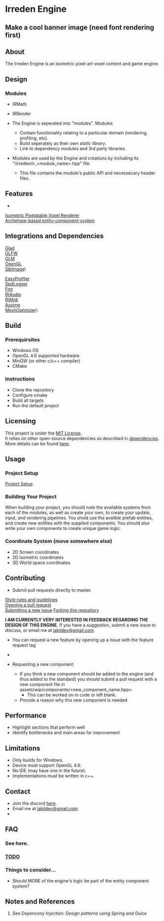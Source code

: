 # Irreden Engine

## Make a cool banner image (need font rendering first)

## About
The Irreden Engine is an isometric pixel-art voxel content and game engine.


## Design

### Modules
-   IRMath
-   IRRender

-   The Engine is seperated into "modules". Modules
    -   Contain functionality relating to a particular domain (rendering, profiling, etc).
    -   Build seperately as their own *static library*.
    -   Link to dependency modules and 3rd party libraries.
- Modules are used by the Engine and creations by including its "/irreden/ir_\<module_name\>.hpp" file.
    -   This file contains the module's public API and necessecary header files.

## Features
-
[Isometric Pixelatable Voxel Renderer](/docs/features/renderer.md)\
[Archetype-based entity-component-system](/docs/features/ecs.md)

## Integrations and Dependencies

[Glad](/docs/dependencies/glad.md)\
[GLFW](/docs/dependencies/glfw.md)\
[GLM](/docs/dependencies/glm.md)\
[OpenGL](/docs/dependencies/opengl.md)\
[StbImage](/docs/dependencies/)\
<!-- -   GoogleTest -->
[EasyProfiler](https://github.com/yse/easy_profiler)\
[SpdLogger]()\
[Fmt](/docs/dependencies/)\
[RtAudio](/docs/dependencies/)\
[RtMidi](/docs/dependencies/)\
[Assimp](https://github.com/assimp/assimp)\
[MeshOptimizer]()\

## Build

### Prerequirsites
-   Windows OS
-   OpenGL 4.6 supported hardware.
-   MinGW (or other c/c++ compiler)
-   CMake

### Instructions
-   Clone the repository
-   Configure cmake
-   Build all targets
-   Run the default project

## Licensing
This project is under the [MIT License](/docs/usage/licensing.md).\
It relies on other open-source dependencies as described in [dependencies](#dependencies).\
More details can be found [here](/docs/usage/licensing.md).


## Usage

<!-- ### Navigating the Engine
The engine is broken up into modules. Each module contains the following directories (when applicable):

-   **components:** Game components associated with this module
-   **entities:** Game entities, also known as prefabs, associated with this module
-   **include:** All include files for the module, including associated third-party files
-   **lib:** Precompiled binaries for third party libraries.
-   **patches:** Patch files for third-party packages pulled in during build.
-   **scripts:** Lua/python scripts associated with the module.
-   **shaders:** GLSL shader files used for rendering pipeline and GPU compute.
-   **src:** Main source files composing the module,
-   **systems:** Game systems associated with the module. -->

### Project Setup
[Project Setup](/docs/usage/project_setup.md)

### Building Your Project
When building your project, you should note the available systems from each of the modules, as well as create your own, to create your update, input, and rendering pipelines. You shold use the availble prefab entities, and create new entities with the supplied components. You should also write your own components to create unique game logic.

### Coordinate System (move somewhere else)
-   2D Screen coordinates
-   2D Isometric coordinates
-   3D World space coordinates

## Contributing
-   Submit pull requests directly to master.

[Style rules and guidelines](/docs/rules/style.md)\
[Opening a pull request](/docs/contributing/pull_requests.md)\
[Submitting a new issue](/docs/contributing/issues.md)
[Forking this repository]()

**I AM CURRENTLY VERY INTERESTED IN FEEDBACK REGARDING THE DESIGN OF THIS ENGINE.** If you have a suggestion, submit a new issue to discuss, or email me at jakildev@gmail.com.

-   You can request a new feature by opening up a issue with the feature request tag
-

- Requesting a new component:
    -   If you think a new component should be added to the engine (and thus added to the standard) you should submit a pull request with a new component file in assets/wip/components/\<new_component_name.hpp\>
        -   This can be worked on in code or left blank.
    -   Provide a reason why this new component is needed

## Performance
-   Highlight sections that perform well
-   Identify bottlenecks and main areas for improvement

## Limitations
-   Only builds for Windows.
-   Device must support OpenGL 4.6.
-   No IDE (may have one in the future).
-   Implementations must be written in c++.



## Contact
-   Join the discord [here](TODO: ).
-   Email me at jakildev@gmail.com.
-

## FAQ
### See here.

### [TODO](/irreden-engine/docs/todo.md)

### Things to consider...
-   Should MORE of the engine's logic be part of the entity component system?

## Notes and References
1. See *Depenceny Injection: Design patterns using Spring and Guice*